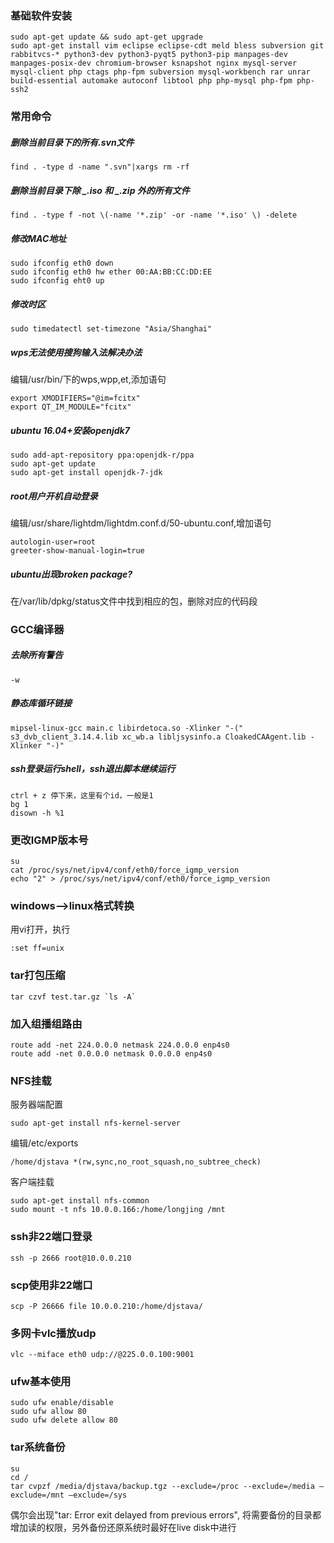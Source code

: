 ### 基础软件安装

```
sudo apt-get update && sudo apt-get upgrade
sudo apt-get install vim eclipse eclipse-cdt meld bless subversion git rabbitvcs-* python3-dev python3-pyqt5 python3-pip manpages-dev manpages-posix-dev chromium-browser ksnapshot nginx mysql-server mysql-client php ctags php-fpm subversion mysql-workbench rar unrar build-essential automake autoconf libtool php php-mysql php-fpm php-ssh2
```

### 常用命令

##### 删除当前目录下的所有.svn文件

```
find . -type d -name ".svn"|xargs rm -rf
```

##### 删除当前目录下除 _.iso 和 _.zip 外的所有文件

```
find . -type f -not \(-name '*.zip' -or -name '*.iso' \) -delete
```

##### 修改MAC地址

```
sudo ifconfig eth0 down
sudo ifconfig eth0 hw ether 00:AA:BB:CC:DD:EE
sudo ifconfig eht0 up
```

##### 修改时区

```
sudo timedatectl set-timezone "Asia/Shanghai"
```

##### wps无法使用搜狗输入法解决办法

编辑/usr/bin/下的wps,wpp,et,添加语句

```
export XMODIFIERS="@im=fcitx"
export QT_IM_MODULE="fcitx"
```

##### ubuntu 16.04+安装openjdk7

```
sudo add-apt-repository ppa:openjdk-r/ppa
sudo apt-get update
sudo apt-get install openjdk-7-jdk
```

##### root用户开机自动登录

编辑/usr/share/lightdm/lightdm.conf.d/50-ubuntu.conf,增加语句

```
autologin-user=root
greeter-show-manual-login=true
```

##### ubuntu出现broken package?

在/var/lib/dpkg/status文件中找到相应的包，删除对应的代码段

### GCC编译器

##### 去除所有警告

```
-w
```

##### 静态库循环链接

```
mipsel-linux-gcc main.c libirdetoca.so -Xlinker "-(" s3_dvb_client_3.14.4.lib xc_wb.a libljsysinfo.a CloakedCAAgent.lib -Xlinker "-)"
```

##### ssh登录运行shell，ssh退出脚本继续运行

```
ctrl + z 停下来，这里有个id，一般是1
bg 1
disown -h %1
```

### 更改IGMP版本号

```
su
cat /proc/sys/net/ipv4/conf/eth0/force_igmp_version
echo "2" > /proc/sys/net/ipv4/conf/eth0/force_igmp_version
```

### windows--&gt;linux格式转换

用vi打开，执行

```
:set ff=unix
```

### tar打包压缩

    tar czvf test.tar.gz `ls -A`

### 加入组播组路由

```
route add -net 224.0.0.0 netmask 224.0.0.0 enp4s0
route add -net 0.0.0.0 netmask 0.0.0.0 enp4s0
```

### NFS挂载

服务器端配置

```
sudo apt-get install nfs-kernel-server
```

编辑/etc/exports

```
/home/djstava *(rw,sync,no_root_squash,no_subtree_check)
```

客户端挂载

```
sudo apt-get install nfs-common
sudo mount -t nfs 10.0.0.166:/home/longjing /mnt
```

### ssh非22端口登录

```
ssh -p 2666 root@10.0.0.210
```

### scp使用非22端口

```
scp -P 26666 file 10.0.0.210:/home/djstava/
```

### 多网卡vlc播放udp

```
vlc --miface eth0 udp://@225.0.0.100:9001
```

### ufw基本使用

```
sudo ufw enable/disable
sudo ufw allow 80
sudo ufw delete allow 80
```

### tar系统备份

```
su
cd /
tar cvpzf /media/djstava/backup.tgz --exclude=/proc --exclude=/media –exclude=/mnt –exclude=/sys
```

偶尔会出现"tar: Error exit delayed from previous errors", 将需要备份的目录都增加读的权限，另外备份还原系统时最好在live disk中进行

